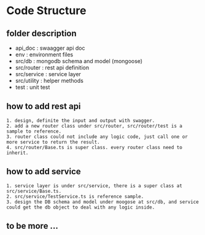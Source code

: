 # Code Structure

## folder description
* api_doc : swaagger api doc
* env : environment files
* src/db : mongodb schema and model (mongoose)
* src/router : rest api definition
* src/service : service layer
* src/utility : helper methods
* test : unit test

## how to add rest api
    1. design, definite the input and output with swagger.
    2. add a new router class under src/router, src/router/test is a sample to reference.
    3. router class could not include any logic code, just call one or more service to return the result.
    4. src/router/Base.ts is super class. every router class need to inherit.

## how to add service
    1. service layer is under src/service, there is a super class at src/service/Base.ts.
    2. src/service/TestService.ts is reference sample.
    3. design the DB schema and model under moogose at src/db, and service could get the db object to deal with any logic inside.

## to be more ...
